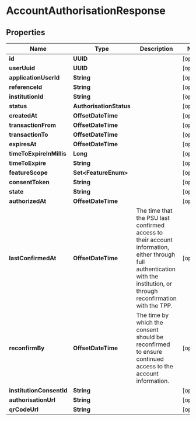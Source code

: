 

# AccountAuthorisationResponse


## Properties

Name | Type | Description | Notes
------------ | ------------- | ------------- | -------------
**id** | **UUID** |  |  [optional]
**userUuid** | **UUID** |  |  [optional]
**applicationUserId** | **String** |  |  [optional]
**referenceId** | **String** |  |  [optional]
**institutionId** | **String** |  |  [optional]
**status** | **AuthorisationStatus** |  |  [optional]
**createdAt** | **OffsetDateTime** |  |  [optional]
**transactionFrom** | **OffsetDateTime** |  |  [optional]
**transactionTo** | **OffsetDateTime** |  |  [optional]
**expiresAt** | **OffsetDateTime** |  |  [optional]
**timeToExpireInMillis** | **Long** |  |  [optional]
**timeToExpire** | **String** |  |  [optional]
**featureScope** | **Set&lt;FeatureEnum&gt;** |  |  [optional]
**consentToken** | **String** |  |  [optional]
**state** | **String** |  |  [optional]
**authorizedAt** | **OffsetDateTime** |  |  [optional]
**lastConfirmedAt** | **OffsetDateTime** | The time that the PSU last confirmed access to their account information, either through full authentication with the institution, or through reconfirmation with the TPP. |  [optional]
**reconfirmBy** | **OffsetDateTime** | The time by which the consent should be reconfirmed to ensure continued access to the account information. |  [optional]
**institutionConsentId** | **String** |  |  [optional]
**authorisationUrl** | **String** |  |  [optional]
**qrCodeUrl** | **String** |  |  [optional]



